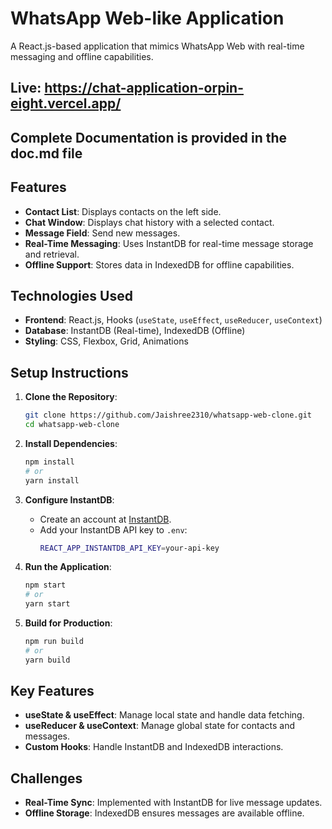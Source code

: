 # WhatsApp Web-like Application

A React.js-based application that mimics WhatsApp Web with real-time messaging and offline capabilities.

## Live: https://chat-application-orpin-eight.vercel.app/

## Complete Documentation is provided in the doc.md file 

## Features
- **Contact List**: Displays contacts on the left side.
- **Chat Window**: Displays chat history with a selected contact.
- **Message Field**: Send new messages.
- **Real-Time Messaging**: Uses InstantDB for real-time message storage and retrieval.
- **Offline Support**: Stores data in IndexedDB for offline capabilities.

## Technologies Used
- **Frontend**: React.js, Hooks (`useState`, `useEffect`, `useReducer`, `useContext`)
- **Database**: InstantDB (Real-time), IndexedDB (Offline)
- **Styling**: CSS, Flexbox, Grid, Animations

## Setup Instructions

1. **Clone the Repository**:
   ```bash
   git clone https://github.com/Jaishree2310/whatsapp-web-clone.git
   cd whatsapp-web-clone
   ```

2. **Install Dependencies**:
   ```bash
   npm install
   # or
   yarn install
   ```

3. **Configure InstantDB**:
   - Create an account at [InstantDB](https://www.instantdb.com/).
   - Add your InstantDB API key to `.env`:
     ```bash
     REACT_APP_INSTANTDB_API_KEY=your-api-key
     ```

4. **Run the Application**:
   ```bash
   npm start
   # or
   yarn start
   ```

5. **Build for Production**:
   ```bash
   npm run build
   # or
   yarn build
   ```

## Key Features

- **useState & useEffect**: Manage local state and handle data fetching.
- **useReducer & useContext**: Manage global state for contacts and messages.
- **Custom Hooks**: Handle InstantDB and IndexedDB interactions.

## Challenges
- **Real-Time Sync**: Implemented with InstantDB for live message updates.
- **Offline Storage**: IndexedDB ensures messages are available offline.
